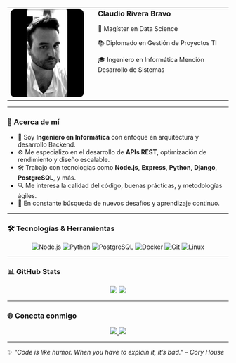 <table  style="border: none;">
  <tr>
    <td style="border: none;">
      <img src="https://github.com/criveracode/criveracode/blob/main/perfil.JPEG" width="250" style="border-radius: 10px;" alt="Claudio Rivera Bravo"/>
    </td>
    <td style="border: none; padding-left: 25px; vertical-align: top;">
      <h3 style="margin-top: 0;">Claudio Rivera Bravo</h3>
      <p style="max-width: 400px;">
        🧬 Magíster en Data Science
      </p>
      <p style="max-width: 400px;">
        📚 Diplomado en Gestión de Proyectos TI
      </p>
       <p style="max-width: 400px;">
        🎓 Ingeniero en Informática Mención Desarrollo de Sistemas
      </p>
    </td>
  </tr>
</table>

---

### 🚀 Acerca de mí

- 🧠 Soy **Ingeniero en Informática** con enfoque en arquitectura y desarrollo Backend.
- ⚙️ Me especializo en el desarrollo de **APIs REST**, optimización de rendimiento y diseño escalable.
- 🛠️ Trabajo con tecnologías como **Node.js**, **Express**, **Python**, **Django**, **PostgreSQL**, y más.
- 🔍 Me interesa la calidad del código, buenas prácticas, y metodologías ágiles.
- 🧩 En constante búsqueda de nuevos desafíos y aprendizaje continuo.

---

### 🛠️ Tecnologías & Herramientas

<p align="center">
  <img src="https://cdn.jsdelivr.net/gh/devicons/devicon/icons/nodejs/nodejs-original.svg" height="40" alt="Node.js" />
  <img src="https://cdn.jsdelivr.net/gh/devicons/devicon/icons/python/python-original.svg" height="40" alt="Python" />
  <img src="https://cdn.jsdelivr.net/gh/devicons/devicon/icons/postgresql/postgresql-original.svg" height="40" alt="PostgreSQL" />
  <img src="https://cdn.jsdelivr.net/gh/devicons/devicon/icons/docker/docker-original.svg" height="40" alt="Docker" />
  <img src="https://cdn.jsdelivr.net/gh/devicons/devicon/icons/git/git-original.svg" height="40" alt="Git" />
  <img src="https://cdn.jsdelivr.net/gh/devicons/devicon/icons/linux/linux-original.svg" height="40" alt="Linux" />
</p>

---

### 📊 GitHub Stats

<p align="center">
  <img src="https://github-readme-stats.vercel.app/api?username=criveracode&show_icons=true&theme=radical" height="165" />
  <img src="https://github-readme-stats.vercel.app/api/top-langs/?username=criveracode&layout=compact&theme=radical" height="165" />
</p>

---

### 🌐 Conecta conmigo

<p align="center">
  <a href="https://www.linkedin.com/in/criveradev/" target="_blank">
    <img src="https://img.shields.io/badge/LinkedIn-0077B5?style=for-the-badge&logo=linkedin&logoColor=white"/>
  </a>
  <a href="mailto:riverabravocla@outlook.com">
    <img src="https://img.shields.io/badge/Email-D14836?style=for-the-badge&logo=gmail&logoColor=white"/>
  </a>
</p>

---

✨ _"Code is like humor. When you have to explain it, it’s bad." – Cory House_

